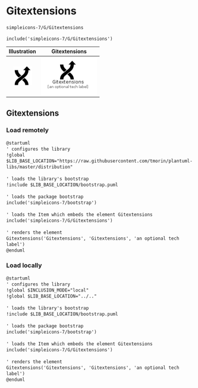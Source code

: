 # Gitextensions


```text
simpleicons-7/G/Gitextensions
```

```text
include('simpleicons-7/G/Gitextensions')
```



| Illustration | Gitextensions |
| :---: | :---: |
| ![illustration for Illustration](../../simpleicons-7/G/Gitextensions.png) | ![illustration for Gitextensions](../../simpleicons-7/G/Gitextensions.Local.png) |




## Gitextensions

### Load remotely
```plantuml
@startuml
' configures the library
!global $LIB_BASE_LOCATION="https://raw.githubusercontent.com/tmorin/plantuml-libs/master/distribution"

' loads the library's bootstrap
!include $LIB_BASE_LOCATION/bootstrap.puml

' loads the package bootstrap
include('simpleicons-7/bootstrap')

' loads the Item which embeds the element Gitextensions
include('simpleicons-7/G/Gitextensions')

' renders the element
Gitextensions('Gitextensions', 'Gitextensions', 'an optional tech label')
@enduml
```

### Load locally
```plantuml
@startuml
' configures the library
!global $INCLUSION_MODE="local"
!global $LIB_BASE_LOCATION="../.."

' loads the library's bootstrap
!include $LIB_BASE_LOCATION/bootstrap.puml

' loads the package bootstrap
include('simpleicons-7/bootstrap')

' loads the Item which embeds the element Gitextensions
include('simpleicons-7/G/Gitextensions')

' renders the element
Gitextensions('Gitextensions', 'Gitextensions', 'an optional tech label')
@enduml
```

